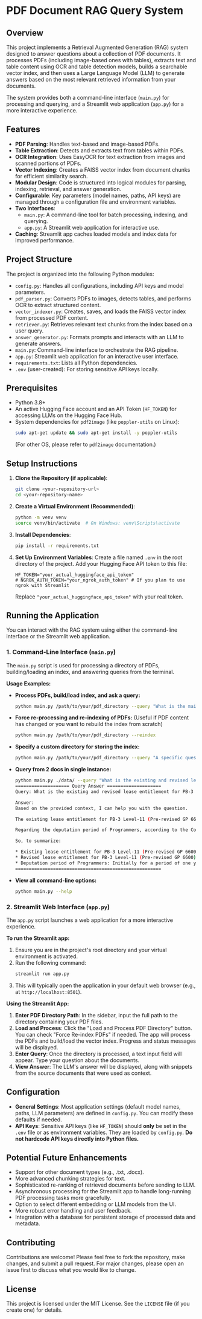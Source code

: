 # PDF Document RAG Query System

## Overview

This project implements a Retrieval Augmented Generation (RAG) system designed to answer questions about a collection of PDF documents. It processes PDFs (including image-based ones with tables), extracts text and table content using OCR and table detection models, builds a searchable vector index, and then uses a Large Language Model (LLM) to generate answers based on the most relevant retrieved information from your documents.

The system provides both a command-line interface (`main.py`) for processing and querying, and a Streamlit web application (`app.py`) for a more interactive experience.

## Features

* **PDF Parsing**: Handles text-based and image-based PDFs.
* **Table Extraction**: Detects and extracts text from tables within PDFs.
* **OCR Integration**: Uses EasyOCR for text extraction from images and scanned portions of PDFs.
* **Vector Indexing**: Creates a FAISS vector index from document chunks for efficient similarity search.
* **Modular Design**: Code is structured into logical modules for parsing, indexing, retrieval, and answer generation.
* **Configurable**: Key parameters (model names, paths, API keys) are managed through a configuration file and environment variables.
* **Two Interfaces**:
    * `main.py`: A command-line tool for batch processing, indexing, and querying.
    * `app.py`: A Streamlit web application for interactive use.
* **Caching**: Streamlit app caches loaded models and index data for improved performance.

## Project Structure

The project is organized into the following Python modules:

* `config.py`: Handles all configurations, including API keys and model parameters.
* `pdf_parser.py`: Converts PDFs to images, detects tables, and performs OCR to extract structured content.
* `vector_indexer.py`: Creates, saves, and loads the FAISS vector index from processed PDF content.
* `retriever.py`: Retrieves relevant text chunks from the index based on a user query.
* `answer_generator.py`: Formats prompts and interacts with an LLM to generate answers.
* `main.py`: Command-line interface to orchestrate the RAG pipeline.
* `app.py`: Streamlit web application for an interactive user interface.
* `requirements.txt`: Lists all Python dependencies.
* `.env` (user-created): For storing sensitive API keys locally.

## Prerequisites

* Python 3.8+
* An active Hugging Face account and an API Token (`HF_TOKEN`) for accessing LLMs on the Hugging Face Hub.
* System dependencies for `pdf2image` (like `poppler-utils` on Linux):
    ```bash
    sudo apt-get update && sudo apt-get install -y poppler-utils
    ```
    (For other OS, please refer to `pdf2image` documentation.)

## Setup Instructions

1.  **Clone the Repository (if applicable)**:
    ```bash
    git clone <your-repository-url>
    cd <your-repository-name>
    ```

2.  **Create a Virtual Environment (Recommended)**:
    ```bash
    python -m venv venv
    source venv/bin/activate  # On Windows: venv\Scripts\activate
    ```

3.  **Install Dependencies**:
    ```bash
    pip install -r requirements.txt
    ```

4.  **Set Up Environment Variables**:
    Create a file named `.env` in the root directory of the project. Add your Hugging Face API token to this file:
    ```env
    HF_TOKEN="your_actual_huggingface_api_token"
    # NGROK_AUTH_TOKEN="your_ngrok_auth_token" # If you plan to use ngrok with Streamlit
    ```
    Replace `"your_actual_huggingface_api_token"` with your real token.

## Running the Application

You can interact with the RAG system using either the command-line interface or the Streamlit web application.

### 1. Command-Line Interface (`main.py`)

The `main.py` script is used for processing a directory of PDFs, building/loading an index, and answering queries from the terminal.

**Usage Examples:**

* **Process PDFs, build/load index, and ask a query:**
    ```bash
    python main.py /path/to/your/pdf_directory --query "What is the main topic discussed?"
    ```

* **Force re-processing and re-indexing of PDFs:**
    (Useful if PDF content has changed or you want to rebuild the index from scratch)
    ```bash
    python main.py /path/to/your/pdf_directory --reindex
    ```

* **Specify a custom directory for storing the index:**
    ```bash
    python main.py /path/to/your/pdf_directory --query "A specific question" --index_dir /custom/path/for/index_files
    ```

* **Query from 2 docs in single instance:**
    ```bash
    python main.py ./data/ --query "What is the existing and revised lease entitlement for PB-3 Level-11(Pre-revised GP 6600) in cities Y and what is deputation period of Programmers?"
    ==================== Query Answer ====================
    Query: What is the existing and revised lease entitlement for PB-3 Level-11(Pre-revised GP 6600) in cities Y and what is deputation period of Programmers?

    Answer:
    Based on the provided context, I can help you with the question.

    The existing lease entitlement for PB-3 Level-11 (Pre-revised GP 6600) in cities Y is 21351, and the revised lease entitlement is 24554.

    Regarding the deputation period of Programmers, according to the Corrigendum dated 09.05.2025, the tenure of deputation is initially for a period of one year and extendable up to 03 years.

    So, to summarize:

    * Existing lease entitlement for PB-3 Level-11 (Pre-revised GP 6600) in cities Y: 21351
    * Revised lease entitlement for PB-3 Level-11 (Pre-revised GP 6600) in cities Y: 24554
    * Deputation period of Programmers: Initially for a period of one year and extendable up to 03 years.
    ======================================================
    ```

* **View all command-line options:**
    ```bash
    python main.py --help
    ```

### 2. Streamlit Web Interface (`app.py`)

The `app.py` script launches a web application for a more interactive experience.

**To run the Streamlit app:**

1.  Ensure you are in the project's root directory and your virtual environment is activated.
2.  Run the following command:
    ```bash
    streamlit run app.py
    ```
3.  This will typically open the application in your default web browser (e.g., at `http://localhost:8501`).

**Using the Streamlit App:**

1.  **Enter PDF Directory Path**: In the sidebar, input the full path to the directory containing your PDF files.
2.  **Load and Process**: Click the "Load and Process PDF Directory" button. You can check "Force Re-index PDFs" if needed. The app will process the PDFs and build/load the vector index. Progress and status messages will be displayed.
3.  **Enter Query**: Once the directory is processed, a text input field will appear. Type your question about the documents.
4.  **View Answer**: The LLM's answer will be displayed, along with snippets from the source documents that were used as context.

## Configuration

* **General Settings**: Most application settings (default model names, paths, LLM parameters) are defined in `config.py`. You can modify these defaults if needed.
* **API Keys**: Sensitive API keys (like `HF_TOKEN`) should **only** be set in the `.env` file or as environment variables. They are loaded by `config.py`. **Do not hardcode API keys directly into Python files.**

## Potential Future Enhancements

* Support for other document types (e.g., .txt, .docx).
* More advanced chunking strategies for text.
* Sophisticated re-ranking of retrieved documents before sending to LLM.
* Asynchronous processing for the Streamlit app to handle long-running PDF processing tasks more gracefully.
* Option to select different embedding or LLM models from the UI.
* More robust error handling and user feedback.
* Integration with a database for persistent storage of processed data and metadata.

## Contributing

Contributions are welcome! Please feel free to fork the repository, make changes, and submit a pull request. For major changes, please open an issue first to discuss what you would like to change.

## License

This project is licensed under the MIT License. See the `LICENSE` file (if you create one) for details.